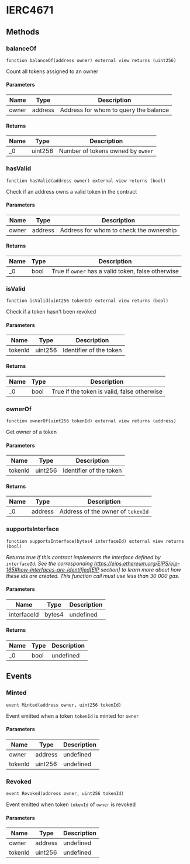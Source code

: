 # IERC4671

## Methods

### balanceOf

```solidity
function balanceOf(address owner) external view returns (uint256)
```

Count all tokens assigned to an owner

#### Parameters

| Name  | Type    | Description                           |
| ----- | ------- | ------------------------------------- |
| owner | address | Address for whom to query the balance |

#### Returns

| Name | Type    | Description                       |
| ---- | ------- | --------------------------------- |
| \_0  | uint256 | Number of tokens owned by `owner` |

### hasValid

```solidity
function hasValid(address owner) external view returns (bool)
```

Check if an address owns a valid token in the contract

#### Parameters

| Name  | Type    | Description                             |
| ----- | ------- | --------------------------------------- |
| owner | address | Address for whom to check the ownership |

#### Returns

| Name | Type | Description                                        |
| ---- | ---- | -------------------------------------------------- |
| \_0  | bool | True if `owner` has a valid token, false otherwise |

### isValid

```solidity
function isValid(uint256 tokenId) external view returns (bool)
```

Check if a token hasn&#39;t been revoked

#### Parameters

| Name    | Type    | Description             |
| ------- | ------- | ----------------------- |
| tokenId | uint256 | Identifier of the token |

#### Returns

| Name | Type | Description                                 |
| ---- | ---- | ------------------------------------------- |
| \_0  | bool | True if the token is valid, false otherwise |

### ownerOf

```solidity
function ownerOf(uint256 tokenId) external view returns (address)
```

Get owner of a token

#### Parameters

| Name    | Type    | Description             |
| ------- | ------- | ----------------------- |
| tokenId | uint256 | Identifier of the token |

#### Returns

| Name | Type    | Description                       |
| ---- | ------- | --------------------------------- |
| \_0  | address | Address of the owner of `tokenId` |

### supportsInterface

```solidity
function supportsInterface(bytes4 interfaceId) external view returns (bool)
```

_Returns true if this contract implements the interface defined by `interfaceId`. See the corresponding https://eips.ethereum.org/EIPS/eip-165#how-interfaces-are-identified[EIP section] to learn more about how these ids are created. This function call must use less than 30 000 gas._

#### Parameters

| Name        | Type   | Description |
| ----------- | ------ | ----------- |
| interfaceId | bytes4 | undefined   |

#### Returns

| Name | Type | Description |
| ---- | ---- | ----------- |
| \_0  | bool | undefined   |

## Events

### Minted

```solidity
event Minted(address owner, uint256 tokenId)
```

Event emitted when a token `tokenId` is minted for `owner`

#### Parameters

| Name    | Type    | Description |
| ------- | ------- | ----------- |
| owner   | address | undefined   |
| tokenId | uint256 | undefined   |

### Revoked

```solidity
event Revoked(address owner, uint256 tokenId)
```

Event emitted when token `tokenId` of `owner` is revoked

#### Parameters

| Name    | Type    | Description |
| ------- | ------- | ----------- |
| owner   | address | undefined   |
| tokenId | uint256 | undefined   |
